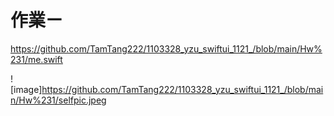 # 作業ㄧ

 
https://github.com/TamTang222/1103328_yzu_swiftui_1121_/blob/main/Hw%231/me.swift

![image]https://github.com/TamTang222/1103328_yzu_swiftui_1121_/blob/main/Hw%231/selfpic.jpeg
